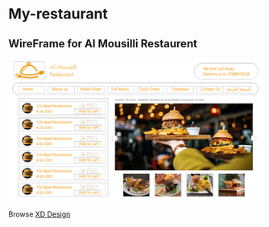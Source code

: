 # My-restaurant

## WireFrame for Al Mousilli Restaurent

![My Photo](./assets/My-Restaurent-2.png)

Browse [XD Design](./assets/My-Restaurent.xd)

